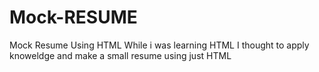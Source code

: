 # Mock-RESUME
Mock Resume Using HTML
While i was learning HTML I thought to apply knoweldge and make a small resume using just HTML
